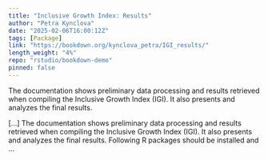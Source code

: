 ```yaml
---
title: "Inclusive Growth Index: Results"
author: "Petra Kynclova"
date: "2025-02-06T16:00:12Z"
tags: [Package]
link: "https://bookdown.org/kynclova_petra/IGI_results/"
length_weight: "4%"
repo: "rstudio/bookdown-demo"
pinned: false
---
```


<p>The documentation shows preliminary data processing and results retrieved when compiling the Inclusive Growth Index (IGI). It also presents and analyzes the final results.</p> [...] The documentation shows preliminary data processing and results retrieved when compiling the Inclusive Growth Index (IGI). It also presents and analyzes the final results. Following R packages should be installed and ...
